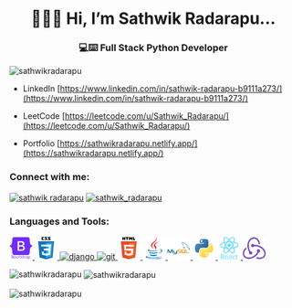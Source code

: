 <h1 align="center">👋🙋‍♂️ Hi, I’m Sathwik Radarapu...</h1>
<h3 align="center">💻⌨️ Full Stack Python Developer</h3>

<p align="left"> <img src="https://komarev.com/ghpvc/?username=sathwikradarapu&label=Profile%20views&color=0e75b6&style=flat" alt="sathwikradarapu" /> </p>

- LinkedIn [https://www.linkedin.com/in/sathwik-radarapu-b9111a273/](https://www.linkedin.com/in/sathwik-radarapu-b9111a273/)

- LeetCode [https://leetcode.com/u/Sathwik_Radarapu/](https://leetcode.com/u/Sathwik_Radarapu/)

- Portfolio [https://sathwikradarapu.netlify.app/](https://sathwikradarapu.netlify.app/)

<h3 align="left">Connect with me:</h3>
<p align="left">
<a href="https://linkedin.com/in/sathwik radarapu" target="blank"><img align="center" src="https://raw.githubusercontent.com/rahuldkjain/github-profile-readme-generator/master/src/images/icons/Social/linked-in-alt.svg" alt="sathwik radarapu" height="30" width="40" /></a>
<a href="https://www.leetcode.com/sathwik_radarapu" target="blank"><img align="center" src="https://raw.githubusercontent.com/rahuldkjain/github-profile-readme-generator/master/src/images/icons/Social/leet-code.svg" alt="sathwik_radarapu" height="30" width="40" /></a>
</p>

<h3 align="left">Languages and Tools:</h3>
<p align="left"> <a href="https://getbootstrap.com" target="_blank" rel="noreferrer"> <img src="https://raw.githubusercontent.com/devicons/devicon/master/icons/bootstrap/bootstrap-plain-wordmark.svg" alt="bootstrap" width="40" height="40"/> </a> <a href="https://www.w3schools.com/css/" target="_blank" rel="noreferrer"> <img src="https://raw.githubusercontent.com/devicons/devicon/master/icons/css3/css3-original-wordmark.svg" alt="css3" width="40" height="40"/> </a> <a href="https://www.djangoproject.com/" target="_blank" rel="noreferrer"> <img src="https://cdn.worldvectorlogo.com/logos/django.svg" alt="django" width="40" height="40"/> </a> <a href="https://git-scm.com/" target="_blank" rel="noreferrer"> <img src="https://www.vectorlogo.zone/logos/git-scm/git-scm-icon.svg" alt="git" width="40" height="40"/> </a> <a href="https://www.w3.org/html/" target="_blank" rel="noreferrer"> <img src="https://raw.githubusercontent.com/devicons/devicon/master/icons/html5/html5-original-wordmark.svg" alt="html5" width="40" height="40"/> </a> <a href="https://www.java.com" target="_blank" rel="noreferrer"> <img src="https://raw.githubusercontent.com/devicons/devicon/master/icons/java/java-original.svg" alt="java" width="40" height="40"/> </a> <a href="https://www.mysql.com/" target="_blank" rel="noreferrer"> <img src="https://raw.githubusercontent.com/devicons/devicon/master/icons/mysql/mysql-original-wordmark.svg" alt="mysql" width="40" height="40"/> </a> <a href="https://www.python.org" target="_blank" rel="noreferrer"> <img src="https://raw.githubusercontent.com/devicons/devicon/master/icons/python/python-original.svg" alt="python" width="40" height="40"/> </a> <a href="https://reactjs.org/" target="_blank" rel="noreferrer"> <img src="https://raw.githubusercontent.com/devicons/devicon/master/icons/react/react-original-wordmark.svg" alt="react" width="40" height="40"/> </a> <a href="https://redux.js.org" target="_blank" rel="noreferrer"> <img src="https://raw.githubusercontent.com/devicons/devicon/master/icons/redux/redux-original.svg" alt="redux" width="40" height="40"/> </a> </p>

<p><img align="left" src="https://github-readme-stats.vercel.app/api/top-langs?username=sathwikradarapu&show_icons=true&locale=en&layout=compact" alt="sathwikradarapu" /></p>

<p>&nbsp;<img align="center" src="https://github-readme-stats.vercel.app/api?username=sathwikradarapu&show_icons=true&locale=en" alt="sathwikradarapu" /></p>

<p><img align="center" src="https://github-readme-streak-stats.herokuapp.com/?user=sathwikradarapu&" alt="sathwikradarapu" /></p>
